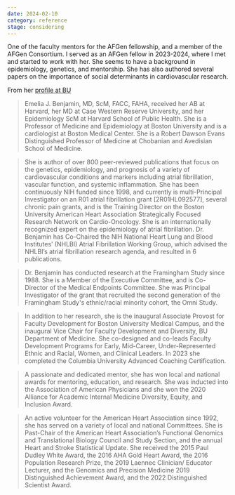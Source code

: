 ```yaml
---
date: 2024-02-10
category: reference
stage: considering
---
```


One of the faculty mentors for the AFGen fellowship, and a member of the AFGen Consortium. 
I served as an AFGen fellow in 2023-2024, where I met and started to work with her. 
She seems to have a background in epidemiology, genetics, and mentorship.
She has also authored several papers on the importance of social determinants in cardiovascular research.

From her [profile at BU](https://www.bu.edu/sph/profile/emelia-benjamin/)

> Emelia J. Benjamin, MD, ScM, FACC, FAHA, received her AB at Harvard, her MD at Case Western Reserve University, and her Epidemiology ScM at Harvard School of Public Health. She is a Professor of Medicine and Epidemiology at Boston University and is a cardiologist at Boston Medical Center. She is a Robert Dawson Evans Distinguished Professor of Medicine at Chobanian and Avedisian School of Medicine.

> She is author of over 800 peer-reviewed publications that focus on the genetics, epidemiology, and prognosis of a variety of cardiovascular conditions and markers including atrial fibrillation, vascular function, and systemic inflammation. She has been continuously NIH funded since 1998, and currently is multi-Principal Investigator on an R01 atrial fibrillation grant [2R01HL092577], several chronic pain grants, and is the Training Director on the Boston University American Heart Association Strategically Focused Research Network on Cardio-Oncology. She is an internationally recognized expert on the epidemiology of atrial fibrillation. Dr. Benjamin has Co-Chaired the NIH National Heart Lung and Blood Institutes’ (NHLBI) Atrial Fibrillation Working Group, which advised the NHLBI’s atrial fibrillation research agenda, and resulted in 6 publications.

> Dr. Benjamin has conducted research at the Framingham Study since 1988. She is a Member of the Executive Committee, and is Co-Director of the Medical Endpoints Committee. She was Principal Investigator of the grant that recruited the second generation of the Framingham Study's ethnic/racial minority cohort, the Omni Study.

> In addition to her research, she is the inaugural Associate Provost for Faculty Development for Boston University Medical Campus, and the inaugural Vice Chair for Faculty Development and Diversity, BU Department of Medicine. She co-designed and co-leads Faculty Development Programs for Early, Mid-Career, Under-Represented Ethnic and Racial, Women, and Clinical Leaders. In 2023 she completed the Columbia University Advanced Coaching Certification.

> A passionate and dedicated mentor, she has won local and national awards for mentoring, education, and research. She was inducted into the Association of American Physicians and she won the 2020 Alliance for Academic Internal Medicine Diversity, Equity, and Inclusion Award.

> An active volunteer for the American Heart Association since 1992, she has served on a variety of local and national Committees. She is Past-Chair of the American Heart Association’s Functional Genomics and Translational Biology Council and Study Section, and the annual Heart and Stroke Statistical Update. She received the 2015 Paul Dudley White Award, the 2016 AHA Gold Heart Award, the 2016 Population Research Prize, the 2019 Laennec Clinician/ Educator Lecturer, and the Genomics and Precision Medicine 2019 Distinguished Achievement Award, and the 2022 Distinguished Scientist Award.